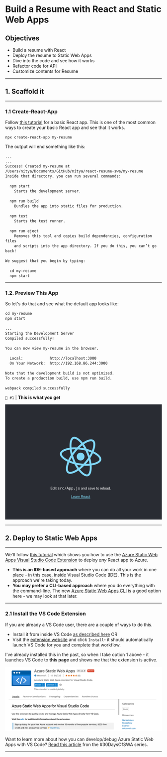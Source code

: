 # Build a Resume with React and Static Web Apps

## Objectives

 * Build a resume with React
 * Deploy the resume to Static Web Apps
 * Dive into the code and see how it works
 * Refactor code for API
 * Customize contents for Resume

---

## 1. Scaffold it
---

### 1.1 Create-React-App

Follow [this tutorial](https://create-react-app.dev/docs/getting-started) for a basic React app. This is one of the most common ways to create your basic React app and see that it works.

```
npx create-react-app my-resume
```

The output will end something like this:

```
...
...
Success! Created my-resume at /Users/nitya/Documents/GitHub/nitya/react-resume-swa/my-resume
Inside that directory, you can run several commands:

  npm start
    Starts the development server.

  npm run build
    Bundles the app into static files for production.

  npm test
    Starts the test runner.

  npm run eject
    Removes this tool and copies build dependencies, configuration files
    and scripts into the app directory. If you do this, you can’t go back!

We suggest that you begin by typing:

  cd my-resume
  npm start
```

---

### 1.2. Preview This App

So let's do that and see what the default app looks like:

```
cd my-resume
npm start

...
Starting the Development Server
Compiled successfully!

You can now view my-resume in the browser.

  Local:            http://localhost:3000
  On Your Network:  http://192.168.86.244:3000

Note that the development build is not optimized.
To create a production build, use npm run build.

webpack compiled successfully
```

`🏁 #1` | **This is what you get**

![](./img/01-init-preview.png)


---

## 2. Deploy to Static Web Apps

---

We'll follow [this tutorial](https://docs.microsoft.com/en-us/azure/static-web-apps/getting-started?tabs=react) which shows you how to use the [Azure Static Web Apps Visual Studio Code Extension](https://marketplace.visualstudio.com/items?itemName=ms-azuretools.vscode-azurestaticwebapps) to deploy _any_ React app to Azure. 

 * **This is an IDE-based approach** where you can do all your work in one place - in this case, inside Visual Studio Code (IDE). This is the approach we're taking today.
 * **You may prefer a CLI-based approach** where you do everything with the command-line. The new [Azure Static Web Apps CLI](aka.ms/swa/cli-local-development) is a good option here - we may look at that later.

---

### 2.1 Install the VS Code Extension

If you are already a VS Code user, there are a couple of ways to do this. 

 * Install it from inside VS Code [as described here](https://docs.microsoft.com/en-us/azure/static-web-apps/getting-started?tabs=react#install-azure-static-web-apps-extension) OR
 * Visit the [extension website](https://marketplace.visualstudio.com/items?itemName=ms-azuretools.vscode-azurestaticwebapps) and click `Install`- it should automatically launch VS Code for you and complete that workflow.

I've already installed this in the past, so when I take option 1 above - it launches VS Code to **this page** and shows me that the extension is active.

![](./img/02-install-extension.png)

Want to learn more about how you can develop/debug Azure Static Web Apps with VS Code? [Read this article](https://www.azurestaticwebapps.dev/blog/devtools-vscode) fron the #30DaysOfSWA series.

---